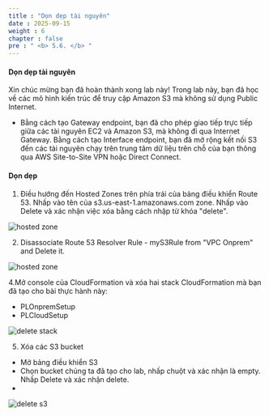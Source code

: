 ```yaml
---
title : "Dọn dẹp tài nguyên"
date : 2025-09-15
weight : 6
chapter : false
pre : " <b> 5.6. </b> "
---
```


#### Dọn dẹp tài nguyên

Xin chúc mừng bạn đã hoàn thành xong lab này!
Trong lab này, bạn đã học về các mô hình kiến trúc để truy cập Amazon S3 mà không sử dụng Public Internet.

+ Bằng cách tạo Gateway endpoint, bạn đã cho phép giao tiếp trực tiếp giữa các tài nguyên EC2 và Amazon S3, mà không đi qua Internet Gateway.
Bằng cách tạo Interface endpoint, bạn đã mở rộng kết nối S3 đến các tài nguyên chạy trên trung tâm dữ liệu trên chỗ của bạn thông qua AWS Site-to-Site VPN hoặc Direct Connect.

#### Dọn dẹp
1. Điều hướng đến Hosted Zones trên phía trái của bảng điều khiển Route 53. Nhấp vào tên của  s3.us-east-1.amazonaws.com zone. Nhấp vào Delete và xác nhận việc xóa bằng cách nhập từ khóa "delete".

![hosted zone](/images/5-Workshop/5.6-Cleanup/delete-zone.png)

2. Disassociate Route 53 Resolver Rule - myS3Rule from "VPC Onprem" and Delete it. 

![hosted zone](/images/5-Workshop/5.6-Cleanup/vpc.png)

4.Mở console của CloudFormation và xóa hai stack CloudFormation mà bạn đã tạo cho bài thực hành này:
+ PLOnpremSetup
+ PLCloudSetup

![delete stack](/images/5-Workshop/5.6-Cleanup/delete-stack.png)

5. Xóa các S3 bucket

+ Mở bảng điều khiển S3
+ Chọn bucket chúng ta đã tạo cho lab, nhấp chuột và xác nhận là empty. Nhấp Delete và xác nhận delete.
+ 
![delete s3](/images/5-Workshop/5.6-Cleanup/delete-s3.png)